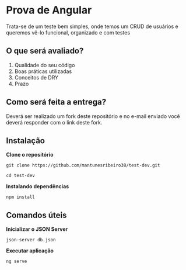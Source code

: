 # Prova de Angular

Trata-se de um teste bem simples, onde temos um CRUD de usuários e queremos vê-lo funcional, organizado e com testes

## O que será avaliado?

1. Qualidade do seu código
2. Boas práticas utilizadas
3. Conceitos de DRY
4. Prazo

## Como será feita a entrega?

Deverá ser realizado um fork deste repositório e no e-mail enviado você deverá responder com o link deste fork.


## Instalação

**Clone o repositório**

```
git clone https://github.com/mantunesribeiro38/test-dev.git

cd test-dev
```
**Instalando dependências**

```
npm install

```

## Comandos úteis

**Inicializar o JSON Server**


```
json-server db.json
```

**Executar aplicação**

```
ng serve
```
